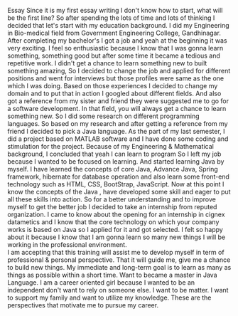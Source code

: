 Essay
    Since it is my first essay writing I don't know how to start, what will be the first line? So after spending the lots of time and lots of thinking I decided that let's start with my education background. I did my Engineering in Bio-medical field from Government Engineering College, Gandhinagar. After completing my bachelor's I got a job and yeah at the beginning it was very exciting. I feel so enthusiastic because I know that I was gonna learn something, something good but after some time it became a tedious and repetitive work. I didn't get a chance to learn something new to built something amazing, So I decided to change the job and applied for different positions and went for interviews but those profiles were same as the one which I was doing. Based on those experiences I decided to change my domain and to put that in action I googled about different fields. And also got a reference from my sister and friend they were suggested me to go for a software development. In that field, you will always get a chance to learn something new. So I did some research on different programming languages. So based on my research and after getting a reference from my friend I decided to pick a Java language. As the part of my last semester, I did a project based on MATLAB software and  I have done some coding and stimulation for the project. Because of my Engineering & Mathematical background, I concluded that yeah I can learn to program
   So I left my job because I wanted to be focused on learning. And started learning Java by myself. I have learned the concepts of core Java, Advance Java, Spring framework, hibernate for database operation and also learn some front-end technology such as HTML, CSS, BootStrap, JavaScript. Now at this point I know the concepts of the Java , have developed some skill and eager to put all these skills into action. So for  a better understanding and to improve myself to get the better job I decided to take an internship from reputed  organization. I came to know about the opening for an internship in cignex datametics and I know that the core technology on which your company works is based on Java so I applied for it and got selected. I felt so happy about it because I know that I am gonna learn so many new things I will be working in the professional environment.   
   I am accepting that this training will assist me to develop myself in term of professional & personal perspective. That it will guide me, give me a chance to build new things. My immediate and long-term goal is to learn as many as things as possible within a short time. Want to became a master in Java Language.
   I am a career oriented girl because I wanted to be an independent don't want to rely on someone else. I want to be matter. I want to support my family and want to utilize my knowledge. These are the perspectives that motivate me to pursue my career.

